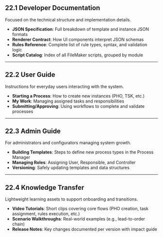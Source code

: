 ## 22.1 Developer Documentation  
Focused on the technical structure and implementation details.

- **JSON Specification**: Full breakdown of template and instance JSON formats  
- **Renderer Contract**: How UI components interpret JSON schemas  
- **Rules Reference**: Complete list of rule types, syntax, and validation logic  
- **Script Catalog**: Index of all FileMaker scripts, grouped by module  

---

## 22.2 User Guide  
Instructions for everyday users interacting with the system.

- **Starting a Process**: How to create new instances (PHO, TSK, etc.)  
- **My Work**: Managing assigned tasks and responsibilities  
- **Submitting/Approving**: Using workflows to complete and validate processes  

---

## 22.3 Admin Guide  
For administrators and configurators managing system growth.

- **Building Templates**: Steps to define new process types in the Process Manager  
- **Managing Roles**: Assigning User, Responsible, and Controller  
- **Versioning**: Safely updating templates and data structures  

---

## 22.4 Knowledge Transfer  
Lightweight learning assets to support onboarding and transitions.

- **Video Tutorials**: Short clips covering core flows (PHO creation, task assignment, rules execution, etc.)  
- **Scenario Walkthroughs**: Real-world examples (e.g., lead-to-order chain)  
- **Release Notes**: Key changes documented per version with impact guide  

